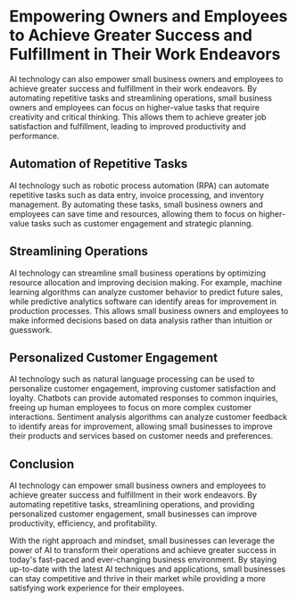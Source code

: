 Empowering Owners and Employees to Achieve Greater Success and Fulfillment in Their Work Endeavors
================================================================================================================================================================

AI technology can also empower small business owners and employees to achieve greater success and fulfillment in their work endeavors. By automating repetitive tasks and streamlining operations, small business owners and employees can focus on higher-value tasks that require creativity and critical thinking. This allows them to achieve greater job satisfaction and fulfillment, leading to improved productivity and performance.

Automation of Repetitive Tasks
------------------------------

AI technology such as robotic process automation (RPA) can automate repetitive tasks such as data entry, invoice processing, and inventory management. By automating these tasks, small business owners and employees can save time and resources, allowing them to focus on higher-value tasks such as customer engagement and strategic planning.

Streamlining Operations
-----------------------

AI technology can streamline small business operations by optimizing resource allocation and improving decision making. For example, machine learning algorithms can analyze customer behavior to predict future sales, while predictive analytics software can identify areas for improvement in production processes. This allows small business owners and employees to make informed decisions based on data analysis rather than intuition or guesswork.

Personalized Customer Engagement
--------------------------------

AI technology such as natural language processing can be used to personalize customer engagement, improving customer satisfaction and loyalty. Chatbots can provide automated responses to common inquiries, freeing up human employees to focus on more complex customer interactions. Sentiment analysis algorithms can analyze customer feedback to identify areas for improvement, allowing small businesses to improve their products and services based on customer needs and preferences.

Conclusion
----------

AI technology can empower small business owners and employees to achieve greater success and fulfillment in their work endeavors. By automating repetitive tasks, streamlining operations, and providing personalized customer engagement, small businesses can improve productivity, efficiency, and profitability.

With the right approach and mindset, small businesses can leverage the power of AI to transform their operations and achieve greater success in today's fast-paced and ever-changing business environment. By staying up-to-date with the latest AI techniques and applications, small businesses can stay competitive and thrive in their market while providing a more satisfying work experience for their employees.
